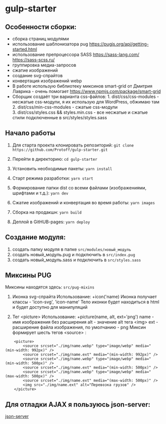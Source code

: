 # gulp-starter

## Особенности сборки:
  * сборка страниц модулями
  * использование шаблонизатора pug https://pugjs.org/api/getting-started.html
  * использование препроцессора SASS https://sass-lang.com/ https://sass-scss.ru/
  * группировка медиа-запросов
  * сжатие изображений
  * создание svg-спрайтов
  * конвертация изображений webp
  * В работе использую библиотеку миксинов smart-grid от Дмитрия Лаврика - очень помогает https://www.npmjs.com/package/smart-grid
  * Сборщик создаёт три варианта css-файлов:
        1. dist/css/css-modules - несжатые css-модули, я их использую для WordPress, обжимаю там  
        2. dist/css/min-css-modules - сжатые css-модули  
        3. dist/css/styles.css && styles.min.css - все несжатые и сжатые стили подключенные в src/styles/styles.sass  


## Начало работы

1.  Для старта проекта клонировать репозиторий:
    `git clone https://github.com/Protoff/gulp-starter.git`

2.  Перейти в директорию:
    `cd gulp-starter`

2.  Установить необходимые пакеты:
    `yarn install`

3.  Старт режима разработки:
    `yarn start`

4.  Формирование папки dist со всеми файлами (изображениями, шрифтами и т.д.):
    `yarn dev`

5.  Сжатие изображений и конвертация во время работы:
    `yarn images`

6.  Сборка на продакшн:
    `yarn build`

7. Деплой в GitHUB-pages:
    `yarn deploy`

## Создание модуля:
  1. создать папку модуля в папке `src/modules/новый_модуль`
  2. создать новый_модуль.pug и подключить в `src/index.pug`
  3. создать новый_модуль.sass и подключить в `src/styles.sass`

## Миксины PUG
Миксины находятся здесь:
`src/pug-mixins`

1. Иконка svg-спрайта
    Использование: +icon('name)
    Иконка получает классы - 'icon-svg', 'icon-name'
    Тело иконки будет находиться в html и будет доступно для манипуляций

2. Тег &lt;picture&gt;
    Использование: +picture(name, alt, ext='png')
    name - имя изображения без расширения
    alt - значение alt тега &lt;img&gt;
    ext - расширение файла изображения, по умолчанию - png
    Миксин формирует шесть тегов &lt;source&gt; :
```
    <picture>
        <source srcset="./img/name.webp" type="image/webp" media="(min-width: 992px)" />
        <source srcset="./img/name.ext" media="(min-width: 992px)" />
        <source srcset="./img/name.webp" type="image/webp" media="(min-width: 500px)" />
        <source srcset="./img/name.ext" media="(min-width: 500px)" />
        <source srcset="./img/name.webp" type="image/webp" media="(max-width: 500px)" />
        <source srcset="./img/name.ext" media="(max-width: 500px)" />
        <img src="./img/name.ext" alt="Перевозка грузов" />
    </picture>
```

## Для отладки AJAX я пользуюсь json-server:
[json-server](https://github.com/typicode/json-server)
